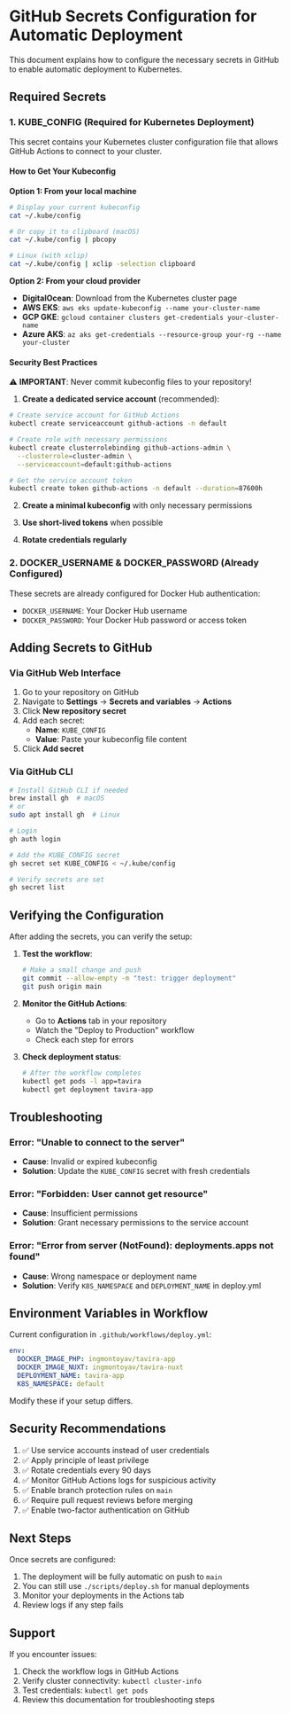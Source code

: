 # GitHub Secrets Configuration for Automatic Deployment

This document explains how to configure the necessary secrets in GitHub to enable automatic deployment to Kubernetes.

## Required Secrets

### 1. KUBE_CONFIG (Required for Kubernetes Deployment)

This secret contains your Kubernetes cluster configuration file that allows GitHub Actions to connect to your cluster.

#### How to Get Your Kubeconfig

**Option 1: From your local machine**
```bash
# Display your current kubeconfig
cat ~/.kube/config

# Or copy it to clipboard (macOS)
cat ~/.kube/config | pbcopy

# Linux (with xclip)
cat ~/.kube/config | xclip -selection clipboard
```

**Option 2: From your cloud provider**

- **DigitalOcean**: Download from the Kubernetes cluster page
- **AWS EKS**: `aws eks update-kubeconfig --name your-cluster-name`
- **GCP GKE**: `gcloud container clusters get-credentials your-cluster-name`
- **Azure AKS**: `az aks get-credentials --resource-group your-rg --name your-cluster`

#### Security Best Practices

⚠️ **IMPORTANT**: Never commit kubeconfig files to your repository!

1. **Create a dedicated service account** (recommended):
```bash
# Create service account for GitHub Actions
kubectl create serviceaccount github-actions -n default

# Create role with necessary permissions
kubectl create clusterrolebinding github-actions-admin \
  --clusterrole=cluster-admin \
  --serviceaccount=default:github-actions

# Get the service account token
kubectl create token github-actions -n default --duration=87600h
```

2. **Create a minimal kubeconfig** with only necessary permissions

3. **Use short-lived tokens** when possible

4. **Rotate credentials regularly**

### 2. DOCKER_USERNAME & DOCKER_PASSWORD (Already Configured)

These secrets are already configured for Docker Hub authentication:
- `DOCKER_USERNAME`: Your Docker Hub username
- `DOCKER_PASSWORD`: Your Docker Hub password or access token

## Adding Secrets to GitHub

### Via GitHub Web Interface

1. Go to your repository on GitHub
2. Navigate to **Settings** → **Secrets and variables** → **Actions**
3. Click **New repository secret**
4. Add each secret:
   - **Name**: `KUBE_CONFIG`
   - **Value**: Paste your kubeconfig file content
5. Click **Add secret**

### Via GitHub CLI

```bash
# Install GitHub CLI if needed
brew install gh  # macOS
# or
sudo apt install gh  # Linux

# Login
gh auth login

# Add the KUBE_CONFIG secret
gh secret set KUBE_CONFIG < ~/.kube/config

# Verify secrets are set
gh secret list
```

## Verifying the Configuration

After adding the secrets, you can verify the setup:

1. **Test the workflow**:
   ```bash
   # Make a small change and push
   git commit --allow-empty -m "test: trigger deployment"
   git push origin main
   ```

2. **Monitor the GitHub Actions**:
   - Go to **Actions** tab in your repository
   - Watch the "Deploy to Production" workflow
   - Check each step for errors

3. **Check deployment status**:
   ```bash
   # After the workflow completes
   kubectl get pods -l app=tavira
   kubectl get deployment tavira-app
   ```

## Troubleshooting

### Error: "Unable to connect to the server"
- **Cause**: Invalid or expired kubeconfig
- **Solution**: Update the `KUBE_CONFIG` secret with fresh credentials

### Error: "Forbidden: User cannot get resource"
- **Cause**: Insufficient permissions
- **Solution**: Grant necessary permissions to the service account

### Error: "Error from server (NotFound): deployments.apps not found"
- **Cause**: Wrong namespace or deployment name
- **Solution**: Verify `K8S_NAMESPACE` and `DEPLOYMENT_NAME` in deploy.yml

## Environment Variables in Workflow

Current configuration in `.github/workflows/deploy.yml`:

```yaml
env:
  DOCKER_IMAGE_PHP: ingmontoyav/tavira-app
  DOCKER_IMAGE_NUXT: ingmontoyav/tavira-nuxt
  DEPLOYMENT_NAME: tavira-app
  K8S_NAMESPACE: default
```

Modify these if your setup differs.

## Security Recommendations

1. ✅ Use service accounts instead of user credentials
2. ✅ Apply principle of least privilege
3. ✅ Rotate credentials every 90 days
4. ✅ Monitor GitHub Actions logs for suspicious activity
5. ✅ Enable branch protection rules on `main`
6. ✅ Require pull request reviews before merging
7. ✅ Enable two-factor authentication on GitHub

## Next Steps

Once secrets are configured:
1. The deployment will be fully automatic on push to `main`
2. You can still use `./scripts/deploy.sh` for manual deployments
3. Monitor your deployments in the Actions tab
4. Review logs if any step fails

## Support

If you encounter issues:
1. Check the workflow logs in GitHub Actions
2. Verify cluster connectivity: `kubectl cluster-info`
3. Test credentials: `kubectl get pods`
4. Review this documentation for troubleshooting steps
